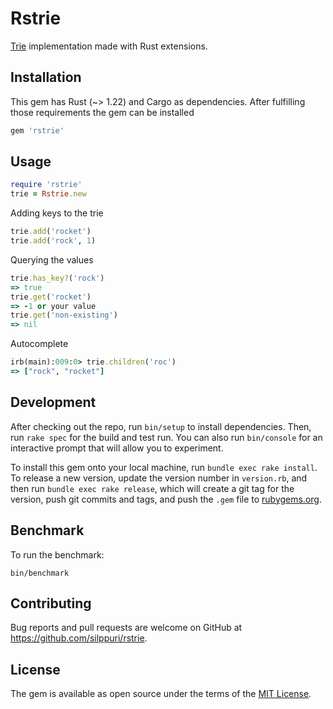# Rstrie

[Trie](http://wikipedia.org/wiki/Trie) implementation made with Rust extensions.

## Installation

This gem has Rust (~> 1.22) and Cargo as dependencies.
After fulfilling those requirements the gem can be installed

```ruby
gem 'rstrie'
```

## Usage

```rb
require 'rstrie'
trie = Rstrie.new
```

Adding keys to the trie
```rb
trie.add('rocket')
trie.add('rock', 1)
```


Querying the values
```rb
trie.has_key?('rock')
=> true
trie.get('rocket')
=> -1 or your value
trie.get('non-existing')
=> nil
```

Autocomplete
```rb
irb(main):009:0> trie.children('roc')
=> ["rock", "rocket"]
```

## Development

After checking out the repo, run `bin/setup` to install dependencies. Then, run `rake spec` for the build and test run. You can also run `bin/console` for an interactive prompt that will allow you to experiment.

To install this gem onto your local machine, run `bundle exec rake install`. To release a new version, update the version number in `version.rb`, and then run `bundle exec rake release`, which will create a git tag for the version, push git commits and tags, and push the `.gem` file to [rubygems.org](https://rubygems.org).

## Benchmark

To run the benchmark:
```
bin/benchmark
```

## Contributing

Bug reports and pull requests are welcome on GitHub at https://github.com/silppuri/rstrie.

## License

The gem is available as open source under the terms of the [MIT License](https://opensource.org/licenses/MIT).
